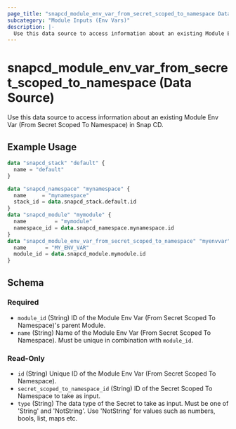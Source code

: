 ```yaml
---
page_title: "snapcd_module_env_var_from_secret_scoped_to_namespace Data Source - snapcd"
subcategory: "Module Inputs (Env Vars)"
description: |-
  Use this data source to access information about an existing Module Env Var (From Secret Scoped To Namespace) in Snap CD.
---
```


# snapcd_module_env_var_from_secret_scoped_to_namespace (Data Source)

Use this data source to access information about an existing Module Env Var (From Secret Scoped To Namespace) in Snap CD.


## Example Usage

```terraform
data "snapcd_stack" "default" {
  name = "default"
}

data "snapcd_namespace" "mynamespace" {
  name     = "mynamespace"
  stack_id = data.snapcd_stack.default.id
}
data "snapcd_module" "mymodule" {
  name         = "mymodule"
  namespace_id = data.snapcd_namespace.mynamespace.id
}
data "snapcd_module_env_var_from_secret_scoped_to_namespace" "myenvvar" {
  name      = "MY_ENV_VAR"
  module_id = data.snapcd_module.mymodule.id
}
```

<!-- schema generated by tfplugindocs -->
## Schema

### Required

- `module_id` (String) ID of the Module Env Var (From Secret Scoped To Namespace)'s parent Module.
- `name` (String) Name of the Module Env Var (From Secret Scoped To Namespace).  Must be unique in combination with `module_id`.

### Read-Only

- `id` (String) Unique ID of the Module Env Var (From Secret Scoped To Namespace).
- `secret_scoped_to_namespace_id` (String) ID of the Secret Scoped To Namespace to take as input.
- `type` (String) The data type of the Secret to take as input. Must be one of 'String' and 'NotString'. Use 'NotString' for values such as numbers, bools, list, maps etc.
